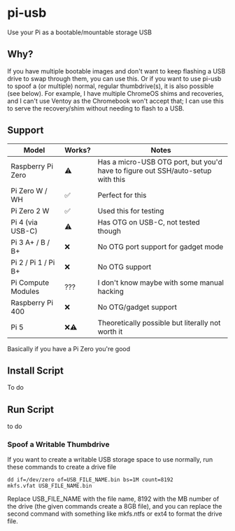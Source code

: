 # pi-usb
Use your Pi as a bootable/mountable storage USB

## Why?
If you have multiple bootable images and don't want to keep flashing a USB drive to swap through them, you can use this. Or if you want to use pi-usb to spoof a (or multiple) normal, regular thumbdrive(s), it is also possible (see below). For example, I have multiple ChromeOS shims and recoveries, and I can't use Ventoy as the Chromebook won't accept that; I can use this to serve the recovery/shim without needing to flash to a USB.

## Support

| Model                     | Works? | Notes                                                |
|---------------------------|--------|------------------------------------------------------|
| Raspberry Pi Zero          | ⚠️     | Has a micro-USB OTG port, but you'd have to figure out SSH/auto-setup with this |
| Pi Zero W / WH             | ✅     | Perfect for this                                      |
| Pi Zero 2 W                | ✅     | Used this for testing                                |
| Pi 4 (via USB-C)           | ⚠️     | Has OTG on USB-C, not tested though                  |
| Pi 3 A+ / B / B+           | ❌     | No OTG port support for gadget mode                  |
| Pi 2 / Pi 1 / Pi B+        | ❌     | No OTG support                                       |
| Pi Compute Modules         | ???    | I don't know maybe with some manual hacking          |
| Raspberry Pi 400           | ❌     | No OTG/gadget support                                |
| Pi 5                       | ❌⚠️   | Theoretically possible but literally not worth it    |


Basically if you have a Pi Zero you're good

## Install Script

To do

## Run Script

to do

### Spoof a Writable Thumbdrive

If you want to create a writable USB storage space to use normally, run these commands to create a drive file

```
dd if=/dev/zero of=USB_FILE_NAME.bin bs=1M count=8192
mkfs.vfat USB_FILE_NAME.bin
```

Replace USB_FILE_NAME with the file name, 8192 with the MB number of the drive (the given commands create a 8GB file), and you can replace the second command with something like mkfs.ntfs or ext4 to format the drive file.
